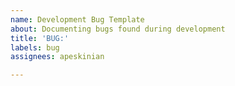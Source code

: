 ```yaml
---
name: Development Bug Template
about: Documenting bugs found during development
title: 'BUG:'
labels: bug
assignees: apeskinian

---
```



